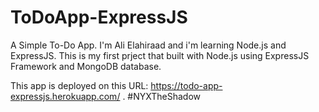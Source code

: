 # ToDoApp-ExpressJS
A Simple To-Do App.
I'm Ali Elahiraad and i'm learning Node.js and ExpressJS.
This is my first prject that built with Node.js using ExpressJS Framework and MongoDB database.

This app is deployed on this URL: https://todo-app-expressjs.herokuapp.com/ .
#NYXTheShadow
